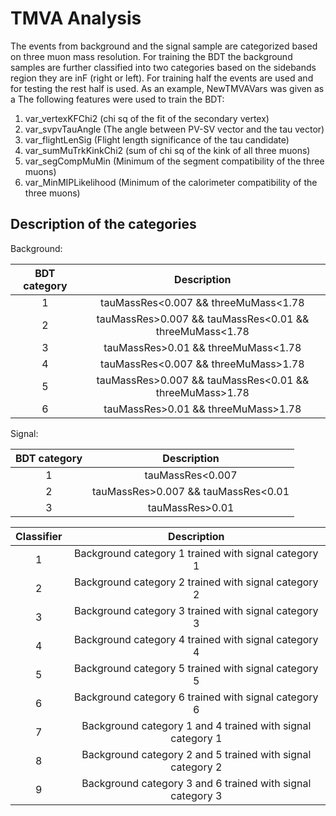 # TMVA Analysis

The events from background and the signal sample are categorized based on three muon mass resolution.  For training the BDT the background samples are further classified into two categories based on the sidebands region they are inF (right or left).  For training half the events are used and for testing the rest half is used. As an example, NewTMVAVars was given as a 
The following features were used to train the BDT:

1. var_vertexKFChi2 (chi sq of the fit of the secondary vertex)
2. var_svpvTauAngle (The angle between PV-SV vector and the tau vector)
3. var_flightLenSig (Flight length significance of the tau candidate)
4. var_sumMuTrkKinkChi2 (sum of chi sq of the kink of all three muons)
5. var_segCompMuMin (Minimum of the segment compatibility of the three muons)
6. var_MinMIPLikelihood (Minimum of the calorimeter compatibility of the three muons)

## Description of the categories
Background:

| BDT category | Description |
| :---: | :---: |
| 1 | tauMassRes<0.007 && threeMuMass<1.78 |
| 2 | tauMassRes>0.007 && tauMassRes<0.01 && threeMuMass<1.78 |
| 3 | tauMassRes>0.01 && threeMuMass<1.78 |
| 4 | tauMassRes<0.007 && threeMuMass>1.78 |
| 5 | tauMassRes>0.007 && tauMassRes<0.01 && threeMuMass>1.78 |
| 6 | tauMassRes>0.01 && threeMuMass>1.78 |

Signal:

| BDT category | Description |
| :---: | :---: |
| 1 | tauMassRes<0.007 |
| 2 | tauMassRes>0.007 && tauMassRes<0.01 |
| 3 | tauMassRes>0.01 |

| Classifier | Description |
| :---: | :---: |
| 1 | Background category 1 trained with signal category 1 |
| 2 | Background category 2 trained with signal category 2 |
| 3 | Background category 3 trained with signal category 3 |
| 4 | Background category 4 trained with signal category 4 |
| 5 | Background category 5 trained with signal category 5 |
| 6 | Background category 6 trained with signal category 6 |
| 7 | Background category 1 and 4 trained with signal category 1 |
| 8 | Background category 2 and 5 trained with signal category 2 |
| 9 | Background category 3 and 6 trained with signal category 3 |
